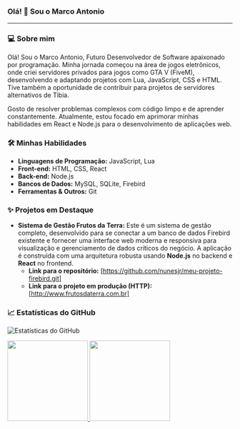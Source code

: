 ### Olá! 👋 Sou o Marco Antonio

---

### 💻 Sobre mim

Olá! Sou o Marco Antonio, Futuro Desenvolvedor de Software apaixonado por programação. Minha jornada começou na área de jogos eletrônicos, onde criei servidores privados para jogos como GTA V (FiveM), desenvolvendo e adaptando projetos com Lua, JavaScript, CSS e HTML. Tive também a oportunidade de contribuir para projetos de servidores alternativos de Tibia.

Gosto de resolver problemas complexos com código limpo e de aprender constantemente. Atualmente, estou focado em aprimorar minhas habilidades em React e Node.js para o desenvolvimento de aplicações web.

### 🛠️ Minhas Habilidades

* **Linguagens de Programação:** JavaScript, Lua
* **Front-end:** HTML, CSS, React
* **Back-end:** Node.js
* **Bancos de Dados:** MySQL, SQLite, Firebird
* **Ferramentas & Outros:** Git

### ✨ Projetos em Destaque

* **Sistema de Gestão Frutos da Terra:** Este é um sistema de gestão completo, desenvolvido para se conectar a um banco de dados Firebird existente e fornecer uma interface web moderna e responsiva para visualização e gerenciamento de dados críticos do negócio. A aplicação é construída com uma arquitetura robusta usando **Node.js** no backend e **React** no frontend.
    * **Link para o repositório:** [https://github.com/nunesjr/meu-projeto-firebird.git]
    * **Link para o projeto em produção (HTTP):** [http://www.frutosdaterra.com.br]


### 📈 Estatísticas do GitHub

![Estatísticas do GitHub](https://github-readme-stats.vercel.app/api?username=nunesjr&show_icons=true&theme=default)
<div>
<a href="https://github.com/nunesjr">
<img loading="lazy" height="180em" src="https://github-readme-stats.vercel.app/api/top-langs/?username=seu-usuário-aqui&layout=compact&langs_count=7&theme=dracula"/>
<img loading="lazy" height="180em" src="https://github-readme-stats.vercel.app/api?username=seu-usuário-aqui&show_icons=true&theme=dracula&include_all_commits=true&count_private=true"/>
</div>
